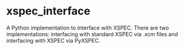 # xspec_interface
A Python implementation to interface with XSPEC. There are two implementations: interfacing with standard XSPEC via .xcm files and interfacing with XSPEC via PyXSPEC.
